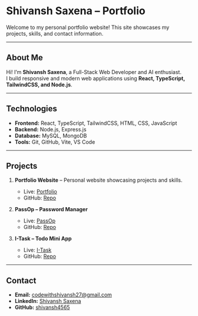 
# Shivansh Saxena – Portfolio

Welcome to my personal portfolio website! This site showcases my projects, skills, and contact information.

---

## About Me

Hi! I’m **Shivansh Saxena**, a Full-Stack Web Developer and AI enthusiast.  
I build responsive and modern web applications using **React, TypeScript, TailwindCSS, and Node.js**.

---

## Technologies

- **Frontend:** React, TypeScript, TailwindCSS, HTML, CSS, JavaScript  
- **Backend:** Node.js, Express.js  
- **Database:** MySQL, MongoDB  
- **Tools:** Git, GitHub, Vite, VS Code  

---

## Projects

1. **Portfolio Website** – Personal website showcasing projects and skills.  
   - Live: [Portfolio](https://your-portfolio-link.com)  
   - GitHub: [Repo](https://github.com/your-username/portfolio)

2. **PassOp – Password Manager**  
   - Live: [PassOp](https://passop-wheat.vercel.app/)  
   - GitHub: [Repo](https://github.com/shivansh4565/PassOp)

3. **I-Task – Todo Mini App**  
   - Live: [I-Task](https://i-task-khaki.vercel.app/)  
   - GitHub: [Repo](https://github.com/shivansh4565/I-Task)

---

## Contact

- **Email:** codewithshivansh27@gmail.com  
- **LinkedIn:** [Shivansh Saxena](https://www.linkedin.com/in/shivansh4565)  
- **GitHub:** [shivansh4565](https://github.com/shivansh4565)
